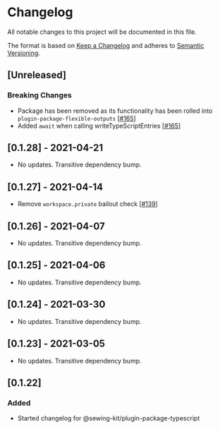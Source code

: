 # Changelog

All notable changes to this project will be documented in this file.

The format is based on [Keep a Changelog](http://keepachangelog.com/en/1.0.0/)
and adheres to [Semantic Versioning](http://semver.org/spec/v2.0.0.html).

## [Unreleased]

### Breaking Changes

- Package has been removed as its functionality has been rolled into `plugin-package-flexible-outputs` [[#165](https://github.com/Shopify/sewing-kit-next/pull/165)]
- Added `await` when calling writeTypeScriptEntries [[#165](https://github.com/Shopify/sewing-kit-next/pull/165)]

## [0.1.28] - 2021-04-21

- No updates. Transitive dependency bump.

## [0.1.27] - 2021-04-14

- Remove `workspace.private` bailout check [[#139](https://github.com/Shopify/sewing-kit-next/pull/139)]

## [0.1.26] - 2021-04-07

- No updates. Transitive dependency bump.

## [0.1.25] - 2021-04-06

- No updates. Transitive dependency bump.

## [0.1.24] - 2021-03-30

- No updates. Transitive dependency bump.

## [0.1.23] - 2021-03-05

- No updates. Transitive dependency bump.

## [0.1.22]

### Added

- Started changelog for @sewing-kit/plugin-package-typescript
